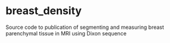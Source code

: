 # breast_density
Source code to publication of segmenting and measuring breast parenchymal tissue in MRI using Dixon sequence
